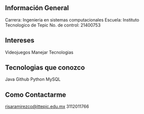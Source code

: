 ## Información General
Carrera: Ingenieria en sistemas computacionales
Escuela: Instituto Tecnologico de Tepic
No. de control: 21400753

## Intereses
Videojuegos
Manejar
Tecnologias

## Tecnologias que conozco
Java
Github
Python
MySQL

## Como Contactarme
risaramirezco@ittepic.edu.mx
3112011766
